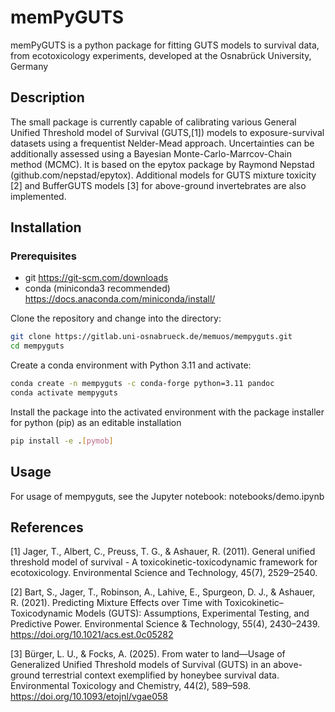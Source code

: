# memPyGUTS

memPyGUTS is a python package for fitting GUTS models to survival data, from ecotoxicology experiments, developed at the Osnabrück University, Germany

## Description
The small package is currently capable of calibrating various General Unified Threshold model of Survival (GUTS,[1]) models to exposure-survival datasets using a frequentist Nelder-Mead approach. Uncertainties can be additionally assessed using a Bayesian Monte-Carlo-Marrcov-Chain method (MCMC). It is based on the epytox package by Raymond Nepstad (github.com/nepstad/epytox).
Additional models for GUTS mixture toxicity [2] and BufferGUTS models [3] for above-ground invertebrates are also implemented.

## Installation

### Prerequisites

+ git https://git-scm.com/downloads
+ conda (miniconda3 recommended) https://docs.anaconda.com/miniconda/install/


Clone the repository and change into the directory:
```bash
git clone https://gitlab.uni-osnabrueck.de/memuos/mempyguts.git
cd mempyguts
```

Create a conda environment with Python 3.11 and activate:
```bash
conda create -n mempyguts -c conda-forge python=3.11 pandoc
conda activate mempyguts
```

Install the package into the activated environment with the package installer 
for python (pip) as an editable installation
```bash
pip install -e .[pymob]
```


## Usage

For usage of mempyguts, see the Jupyter notebook: notebooks/demo.ipynb 

## References
[1] Jager, T., Albert, C., Preuss, T. G., & Ashauer, R. (2011). General
        unified threshold model of survival - A toxicokinetic-toxicodynamic
        framework for ecotoxicology. Environmental Science and Technology, 45(7),
        2529–2540. 

[2] Bart, S., Jager, T., Robinson, A., Lahive, E., Spurgeon, D. J., & Ashauer, R. (2021). Predicting Mixture Effects over Time with Toxicokinetic–Toxicodynamic Models (GUTS): Assumptions, Experimental Testing, and Predictive Power. Environmental Science & Technology, 55(4), 2430–2439. https://doi.org/10.1021/acs.est.0c05282

[3] Bürger, L. U., & Focks, A. (2025). From water to land—Usage of Generalized Unified Threshold models of Survival (GUTS) in an above-ground terrestrial context exemplified by honeybee survival data. Environmental Toxicology and Chemistry, 44(2), 589–598. https://doi.org/10.1093/etojnl/vgae058


